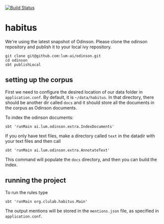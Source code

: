 [![Build Status](https://app.travis-ci.com/clulab/habitus.svg?token=y6u9S2o13oppQYpzc5oB&branch=main)](https://app.travis-ci.com/clulab/habitus)

# habitus

We're using the latest snapshot of Odinson.
Please clone the odinson repository and publish it to your local ivy repository.

    git clone git@github.com:lum-ai/odinson.git
    cd odinson
    sbt publishLocal

## setting up the corpus

First we need to configure the desired location of our data folder in `application.conf`.
By default, it is `~/data/habitus`. In that directory, there should be another dir called
`docs` and it should store all the documents in the corpus as Odinson documents.

To index the odinson documents:

    sbt 'runMain ai.lum.odinson.extra.IndexDocuments'

If you only have text files, make a directory called `text` in the datadir with your
text files and then call

    sbt 'runMain ai.lum.odinson.extra.AnnotateText'

This command will populate the `docs` directory, and then you can build the index.

## running the project

To run the rules type

    sbt 'runMain org.clulab.habitus.Main'

The output mentions will be stored in the `mentions.json` file, as specified in `application.conf`.

